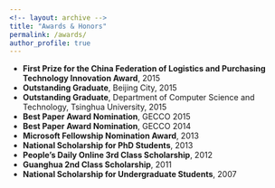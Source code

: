 ```yaml
---
<!-- layout: archive -->
title: "Awards & Honors"
permalink: /awards/
author_profile: true
---
```


* **First Prize for the China Federation of Logistics and Purchasing Technology Innovation Award**, 2015
* **Outstanding Graduate**, Beijing City, 2015
* **Outstanding Graduate**, Department of Computer Science and Technology, Tsinghua University, 2015
* **Best Paper Award Nomination**, GECCO 2015
* **Best Paper Award Nomination**, GECCO 2014
* **Microsoft Fellowship Nomination Award**, 2013
* **National Scholarship for PhD Students**, 2013
* **People’s Daily Online 3rd Class Scholarship**, 2012
* **Guanghua 2nd Class Scholarship**, 2011
* **National Scholarship for Undergraduate Students**, 2007
